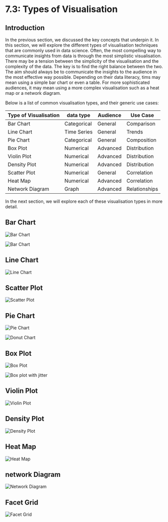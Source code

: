 # 7.3: Types of Visualisation

## Introduction

In the previous section, we discussed the key concepts that underpin it. In this
section, we will explore the different types of visualisation techniques that
are commonly used in data science. Often, the most compelling way to communicate
insights from data is through the most simplistic visualisation. There may be a
tension between the simplicity of the visualisation and the complexity of the
data. The key is to find the right balance between the two. The aim should
always be to communicate the insights to the audience in the most effective way
possible. Depending on their data literacy, tims may mean using a simple bar
chart or even a table. For more sophisticated audiences, it may mean using a
more complex visualisation such as a heat map or a network diagram.

Below is a list of common visualisation types, and their generic use cases:

| Type of Visualisation | data type   | Audience | Use Case      |
| --------------------- | ----------- | -------- | ------------- |
| Bar Chart             | Categorical | General  | Comparison    |
| Line Chart            | Time Series | General  | Trends        |
| Pie Chart             | Categorical | General  | Composition   |
| Box Plot              | Numerical   | Advanced | Distribution  |
| Violin Plot           | Numerical   | Advanced | Distribution  |
| Density Plot          | Numerical   | Advanced | Distribution  |
| Scatter Plot          | Numerical   | General  | Correlation   |
| Heat Map              | Numerical   | Advanced | Correlation   |
| Network Diagram       | Graph       | Advanced | Relationships |

In the next section, we will explore each of these visualisation types in more
detail.

<!-- TODO: write ~1000 words -->

<!-- TODO: add 5 activities -->

## Bar Chart

![Bar Chart](Assets/bar_plot.png)

![Bar Chart](Assets/bar_plot_with_error_bars.png)

## Line Chart

![Line Chart](Assets/line_plot.png)

## Scatter Plot

![Scatter Plot](Assets/scatter_plot.png)

## Pie Chart

![Pie Chart](Assets/pie_chart.png)

![Donut Chart](Assets/donut_chart.png)

## Box Plot

![Box Plot](Assets/box_plot.png)

![Box plot with jitter](Assets/box_plot_with_jitter.png)

## Violin Plot

![Violin Plot](Assets/violin_plot.png)

## Density Plot

![Density Plot](Assets/density_plot.png)

## Heat Map

![Heat Map](Assets/heatmap.png)

## network Diagram

![Network Diagram](Assets/network_plot.png)

## Facet Grid

![Facet Grid](Assets/facet_plot.png)
